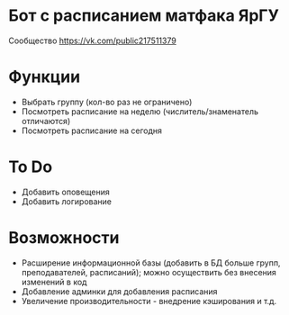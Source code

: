 # Бот с расписанием матфака ЯрГУ
Сообщество https://vk.com/public217511379

# Функции
* Выбрать группу (кол-во раз не ограничено)
* Посмотреть расписание на неделю (числитель/знаменатель отличаются)
* Посмотреть расписание на сегодня

# To Do
* Добавить оповещения
* Добавить логирование

# Возможности
* Расширение информационной базы (добавить в БД больше групп, преподавателей, расписаний); можно осуществить без внесения изменений в код
* Добавление админки для добавления расписания
* Увеличение производительности - внедрение кэширования и т.д.
